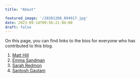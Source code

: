 ```yaml
---
title: "About"

featured_image: '/20201208_094917.jpg'
date: 2023-09-14T09:56:21-04:00
draft: false
---
```

On this page, you can find links to the bios for everyone who has contributed to this blog.

1. [Matt Hill](/matt_hill)
2. [Emma Sandman](/emma_sandman)
3. [Sarah Redmon](/sarah_redmon)
4. [Santosh Gautam](/santosh_gautam)
